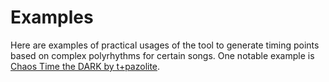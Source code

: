 # Examples

Here are examples of practical usages of the tool to generate timing points based on complex polyrhythms for certain songs.
One notable example is [Chaos Time the DARK by t+pazolite](chaos-time/).
